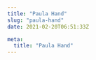 ```yaml
---
title: "Paula Hand"
slug: "paula-hand"
date: 2021-02-20T06:51:33Z

meta:
  title: "Paula Hand"
---
```


